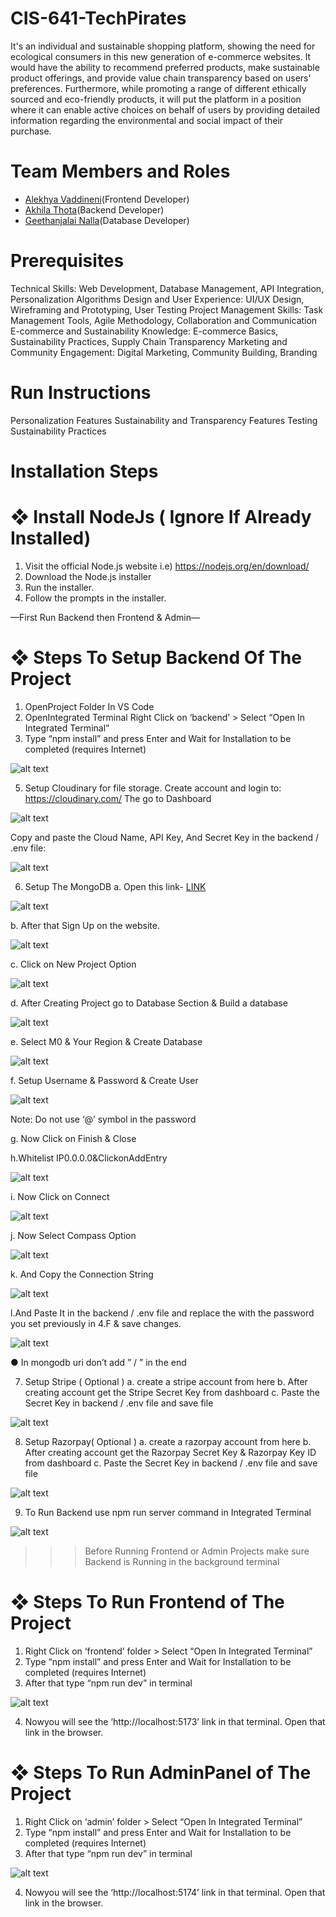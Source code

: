 # CIS-641-TechPirates

It's an individual and sustainable shopping platform, showing the need for ecological consumers in this new generation of e-commerce websites. It would have the ability to recommend preferred products, make sustainable product offerings, and provide value chain transparency based on users' preferences. Furthermore, while promoting a range of different ethically sourced and eco-friendly products, it will put the platform in a position where it can enable active choices on behalf of users by providing detailed information regarding the environmental and social impact of their purchase.

# Team Members and Roles

* [Alekhya Vaddineni](https://github.com/Alekhya2024/CIS641-HW2-Vaddineni)(Frontend Developer)
* [Akhila Thota](https://github.com/akhilathoota6/CIS641-HW2-Thota)(Backend Developer)
* [Geethanjalai Nalla](https://github.com/GeethanjaliNalla/CIS641-HW2-Nalla.git)(Database Developer)

# Prerequisites

Technical Skills: Web Development, Database Management, API Integration, Personalization Algorithms
Design and User Experience: UI/UX Design, Wireframing and Prototyping, User Testing
Project Management Skills: Task Management Tools, Agile Methodology, Collaboration and Communication
E-commerce and Sustainability Knowledge: E-commerce Basics, Sustainability Practices, Supply Chain Transparency
Marketing and Community Engagement: Digital Marketing, Community Building, Branding

# Run Instructions

Personalization Features
Sustainability and Transparency Features
Testing
Sustainability Practices

# Installation Steps

# ❖ Install NodeJs ( Ignore If Already Installed)
 1. Visit the official Node.js website i.e) https://nodejs.org/en/download/
 2. Download the Node.js installer
 3. Run the installer.
 4. Follow the prompts in the installer.

  —First Run Backend then Frontend & Admin—

 # ❖ Steps To Setup Backend Of The Project

 1. OpenProject Folder In VS Code
 2. OpenIntegrated Terminal
Right Click on ‘backend’ > Select “Open In Integrated Terminal”
 3. Type “npm install” and press Enter and Wait for Installation to be completed
 (requires Internet)
 
![alt text](image-20.png)

 5. Setup Cloudinary for file storage.
 Create account and login to: https://cloudinary.com/
 The go to Dashboard

 ![alt text](image.png)

 Copy and paste the Cloud Name, API Key, And Secret Key in the
 backend / .env file:

 ![alt text](image-19.png)

 6. Setup The MongoDB
 a. Open this link- [LINK](https://www.mongodb.com/cloud/atlas/register)

![alt text](image-2.png)

 b. After that Sign Up on the website.

 ![alt text](image-3.png)

 c. Click on New Project Option

 ![alt text](image-4.png)

 d. After Creating Project go to Database Section & Build a database

 ![alt text](image-5.png)

  e. Select M0 & Your Region & Create Database

  ![alt text](image-6.png)

  f. Setup Username & Password & Create User

  ![alt text](image-7.png)

   Note: Do not use ‘@’ symbol in the password

 g. Now Click on Finish & Close

 h.Whitelist IP0.0.0.0&ClickonAddEntry

![alt text](image-8.png)

i. Now Click on Connect

![alt text](image-9.png)

j. Now Select Compass Option

![alt text](image-10.png)

k. And Copy the Connection String

![alt text](image-11.png)

l.And Paste It in the backend / .env file and replace the <password> with
 the password you set previously in 4.F & save changes.

 ![alt text](image-12.png)

 ● In mongodb uri don’t add ” / ” in the end

 7. Setup Stripe ( Optional )
 a. create a stripe account from here
 b. After creating account get the Stripe Secret Key from dashboard
 c. Paste the Secret Key in backend / .env file and save file

 ![alt text](image-13.png)

 8. Setup Razorpay( Optional )
 a. create a razorpay account from here
 b. After creating account get the Razorpay Secret Key & Razorpay Key ID from
 dashboard
 c. Paste the Secret Key in backend / .env file and save file

 ![alt text](image-15.png)

 9. To Run Backend use npm run server command in Integrated Terminal

 ![alt text](image-16.png)

  >>> Before Running Frontend or Admin Projects make sure Backend is
 Running in the background terminal

  # ❖ Steps To Run Frontend of The Project

 1. Right Click on ‘frontend’ folder > Select “Open In Integrated Terminal”
 2. Type “npm install” and press Enter and Wait for Installation to be completed
 (requires Internet)
 3. After that type “npm run dev” in terminal

![alt text](image-17.png)

4. Nowyou will see the ‘http://localhost:5173’ link in that terminal. Open that link
 in the browser.

# ❖ Steps To Run AdminPanel of The Project

 1. Right Click on ‘admin’ folder > Select “Open In Integrated Terminal”
 2. Type “npm install” and press Enter and Wait for Installation to be
 completed (requires Internet)
 3. After that type “npm run dev” in terminal

 ![alt text](image-18.png)

  4. Nowyou will see the ‘http://localhost:5174’ link in that terminal. Open
 that link in the browser.










